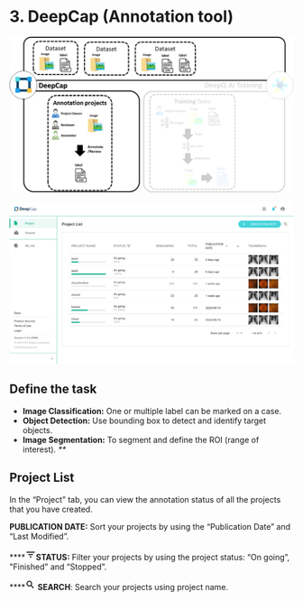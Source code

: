 # 3. DeepCap \(Annotation tool\)

![](../.gitbook/assets/image%20%28143%29.png)

![](../.gitbook/assets/deepcap-overview%20%282%29.png)

## Define the task

* **Image Classification:**  One or multiple label can be marked on a case. 
* **Object Detection:**  Use bounding box to detect and identify target objects.  
* **Image Segmentation:** To segment and define the ROI \(range of interest\). _\*\*_

## Project List

In the “Project” tab, you can view the annotation status of all the projects that you have created.

**PUBLICATION DATE:** Sort your projects by using the “Publication Date” and “Last Modified”.

\*\*\*\*![](../.gitbook/assets/image%20%287%29.png)**STATUS:** Filter your projects by using the project status: “On going”, "Finished" and “Stopped”.

\*\*\*\*![](../.gitbook/assets/image%20%2821%29.png) **SEARCH**: Search your projects using project name.

